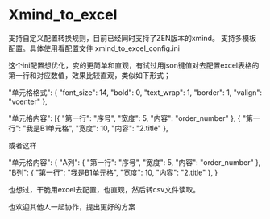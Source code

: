 # Xmind_to_excel
支持自定义配置转换规则，目前已经同时支持了ZEN版本的xmind。
支持多模板配置。具体使用看配置文件 xmind_to_excel_config.ini

这个ini配置想优化，变的更简单和直观，有试过用json键值对去配置excel表格的第一行和对应数值，效果比较直观，类似如下形式；

  "单元格格式": {
        "font_size": 14,
        "bold": 0,
        "text_wrap": 1,
        "border": 1,
        "valign": "vcenter"
  },
  
 "单元格内容": [{
      "第一行": "序号",
      "宽度": 5,
      "内容": "order_number"
    },
    {
      "第一行": "我是B1单元格",
      "宽度": 10,
      "内容": "2.title"
    },
    
或者这样

"单元格内容": {
  "A列": {
        "第一行": "序号",
        "宽度": 5,
        "内容": "order_number"
      },
  "B列": {
        "第一行": "我是B1单元格",
        "宽度": 10,
        "内容": "2.title"
    },
}

也想过，干脆用excel去配置，也直观，然后转csv文件读取。

也欢迎其他人一起协作，提出更好的方案
